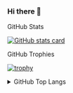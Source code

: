 ### Hi there 👋


  <summary>GitHub Stats</summary>

[![GitHub stats card]](https://github-readme-stats.vercel.app/api?username=Manisso&count_private=true&show_icons=true&hide=contribs,prs)



  <summary>GitHub Trophies</summary>

[![trophy](https://github-profile-trophy.vercel.app/?username=Manisso&rank=-C,-B)](https://github.com/ryo-ma/github-profile-trophy)



<details>
  <summary>GitHub Top Langs</summary>

[![GitHub Top Langs]](https://github.com/anuraghazra/github-readme-stats)

</details>


<!-- Links -->

[github stats card]: https://github-readme-stats.vercel.app/api?username=Manisso
[github trophies]: https://github-profile-trophy.vercel.app/?username=Manisso&column=4&margin-w=18&margin-h=15
[github top langs]: https://github-readme-stats.vercel.app/api/top-langs/?username=Manisso&layout=compact
